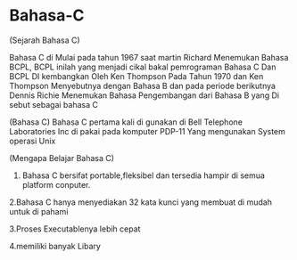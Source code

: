 # Bahasa-C


(Sejarah Bahasa C)

Bahasa C di Mulai pada tahun 1967 saat martin Richard Menemukan Bahasa BCPL, BCPL inilah yang menjadi cikal bakal pemrograman Bahasa C
Dan BCPL DI kembangkan Oleh Ken Thompson Pada Tahun 1970 dan Ken Thompson Menyebutnya dengan Bahasa B  dan pada periode berikutnya Dennis Richie Menemukan Bahasa Pengembangan dari Bahasa B yang Di sebut sebagai bahasa C

(Bahasa C)
Bahasa C pertama kali di gunakan di Bell Telephone Laboratories Inc di pakai pada komputer PDP-11 Yang mengunakan System operasi Unix

(Mengapa Belajar Bahasa C)
 1. Bahasa C bersifat portable,fleksibel dan tersedia hampir di semua platform conputer.

 2.Bahasa C hanya menyediakan 32 kata kunci yang membuat di mudah untuk di pahami

 3.Proses Executablenya lebih cepat
 
 4.memiliki banyak Libary
